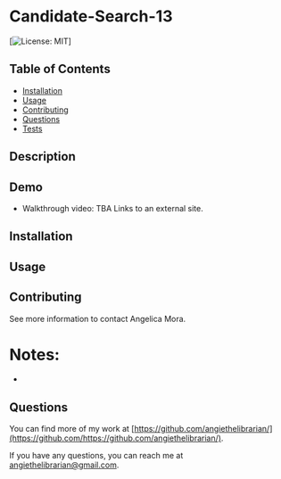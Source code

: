 # Candidate-Search-13

[![License: MIT](https://img.shields.io/badge/License-MIT-yellow.svg)]

## Table of Contents

- [Installation](#installation)
- [Usage](#usage)
- [Contributing](#contributing)
- [Questions](#questions)
- [Tests](#tests)

## Description



## Demo

- Walkthrough video: TBA Links to an external site.

## Installation



## Usage



## Contributing

See more information to contact Angelica Mora.

# Notes: 
- 

## Questions

You can find more of my work at [https://github.com/angiethelibrarian/](https://github.com/https://github.com/angiethelibrarian/).

If you have any questions, you can reach me at [angiethelibrarian@gmail.com](mailto:angiethelibrarian@gmail.com).